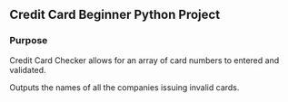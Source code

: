 ## Credit Card Beginner Python Project

### Purpose

Credit Card Checker allows for an array of card numbers to entered and validated. 

Outputs the names of all the companies issuing invalid cards.

